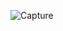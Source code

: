 ![Capture](https://user-images.githubusercontent.com/37222497/87198624-705d1000-c318-11ea-9d6a-69532946c0e9.JPG)
